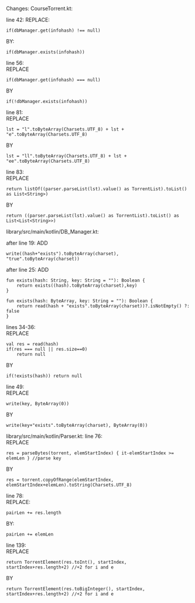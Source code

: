 Changes:
CourseTorrent.kt:

line 42:
REPLACE: 

	if(dbManager.get(infohash) !== null)

BY:

	if(dbManager.exists(infohash))


line 56:		
REPLACE 

	if(dbManager.get(infohash) === null)		
BY 

	if(!dbManager.exists(infohash))


line 81:		
REPLACE 

	lst = "l".toByteArray(Charsets.UTF_8) + lst + "e".toByteArray(Charsets.UTF_8)
				
BY 

	lst = "ll".toByteArray(Charsets.UTF_8) + lst + "ee".toByteArray(Charsets.UTF_8)


line 83:		
REPLACE 

	return listOf((parser.parseList(lst).value() as TorrentList).toList() as List<String>)
BY 
	
	return ((parser.parseList(lst).value() as TorrentList).toList() as List<List<String>>)


library/src/main/kotlin/DB_Manager.kt:

after line 19:	ADD 

	write((hash+"exists").toByteArray(charset), "true".toByteArray(charset))

after line 25: 	ADD 
	
	fun exists(hash: String, key: String = ""): Boolean {
		return exists((hash).toByteArray(charset),key)
	}

	fun exists(hash: ByteArray, key: String = ""): Boolean {
		return read(hash + "exists".toByteArray(charset))?.isNotEmpty() ?: false
	}

lines 34-36:	
REPLACE 

	val res = read(hash)
	if(res === null || res.size==0)
		return null
BY 

	if(!exists(hash)) return null

line 49:		
REPLACE 

	write(key, ByteArray(0))
BY 

	write(key+"exists".toByteArray(charset), ByteArray(0))
				
library/src/main/kotlin/Parser.kt:
line 76:		
REPLACE 

	res = parseBytes(torrent, elemStartIndex) { it-elemStartIndex >= elemLen } //parse key
BY 
	
	res = torrent.copyOfRange(elemStartIndex, elemStartIndex+elemLen).toString(Charsets.UTF_8)

line 78:		
REPLACE: 

	pairLen += res.length
BY: 

	pairLen += elemLen

line 139: 		
REPLACE 

	return TorrentElement(res.toInt(), startIndex, startIndex+res.length+2) //+2 for i and e
BY 
	
	return TorrentElement(res.toBigInteger(), startIndex, startIndex+res.length+2) //+2 for i and e
